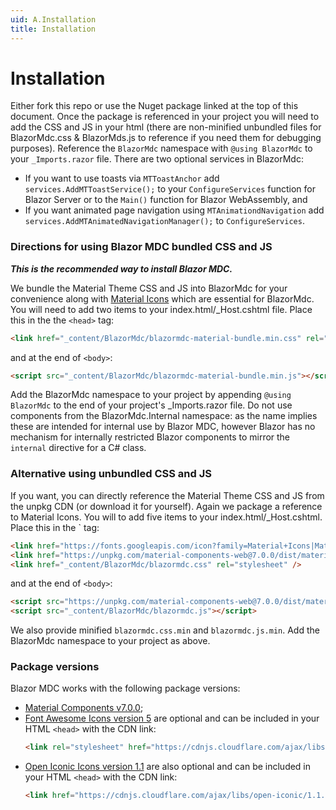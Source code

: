 ```yaml
---
uid: A.Installation
title: Installation
---
```

# Installation

Either fork this repo or use the Nuget package linked at the top of this document. Once the package is referenced in your project you will need to add the CSS and JS in your html (there are non-minified unbundled files for BlazorMdc.css & BlazorMds.js to reference if you need them for debugging purposes).
Reference the `BlazorMdc` namespace with `@using BlazorMdc` to your `_Imports.razor` file. There are two optional services in BlazorMdc:
- If you want to use toasts via `MTToastAnchor` add `services.AddMTToastService();` to your `ConfigureServices` function for Blazor Server or to the `Main()` function for Blazor WebAssembly, and
- If you want animated page navigation using `MTAnimationdNavigation` add `services.AddMTAnimatedNavigationManager();` to `ConfigureServices`.

### Directions for using Blazor MDC bundled CSS and JS

***This is the recommended way to install Blazor MDC.***

We bundle the Material Theme CSS and JS into BlazorMdc for your convenience along with [Material Icons](https://material.io/resources/icons/?style=baseline) which are essential for BlazorMdc. You will need to add two items to your index.html/_Host.cshtml file. Place this in the the `<head>` tag:

```html
<link href="_content/BlazorMdc/blazormdc-material-bundle.min.css" rel="stylesheet">
```

and at the end of `<body>`:

```html
<script src="_content/BlazorMdc/blazormdc-material-bundle.min.js"></script>
```

Add the BlazorMdc namespace to your project by appending `@using BlazorMdc` to the end of your project's _Imports.razor file. Do not use components from the BlazorMdc.Internal namespace: as the name
implies these are intended for internal use by Blazor MDC, however Blazor has no mechanism for internally restricted Blazor components to mirror the `internal` directive for a C# class.

### Alternative using unbundled CSS and JS

If you want, you can directly reference the Material Theme CSS and JS from the unpkg CDN (or download it for yourself). Again we package a reference to Material Icons. You will to add five items to your index.html/_Host.cshtml. Place this in the <head>` tag:

```html
<link href="https://fonts.googleapis.com/icon?family=Material+Icons|Material+Icons+Outlined|Material+Icons+Two+Tone|Material+Icons+Round|Material+Icons+Sharp" rel="stylesheet">
<link href="https://unpkg.com/material-components-web@7.0.0/dist/material-components-web.css" rel="stylesheet" />
<link href="_content/BlazorMdc/blazormdc.css" rel="stylesheet" />
```

and at the end of `<body>`:

```html
<script src="https://unpkg.com/material-components-web@7.0.0/dist/material-components-web.js"></script>
<script src="_content/BlazorMdc/blazormdc.js"></script>
```

We also provide minified `blazormdc.css.min` and `blazormdc.js.min`. Add the BlazorMdc namespace to your project as above.

### Package versions

Blazor MDC works with the following package versions:

- [Material Components v7.0.0](https://github.com/material-components/material-components-web/blob/master/CHANGELOG.md#600-2020-04-22);
- [Font Awesome Icons version 5](https://fontawesome.com/changelog/latest) are optional and can be included in your HTML `<head>` with the CDN link:
    ```html
    <link rel="stylesheet" href="https://cdnjs.cloudflare.com/ajax/libs/font-awesome/5.14.0/css/all.min.css" integrity="sha512-1PKOgIY59xJ8Co8+NE6FZ+LOAZKjy+KY8iq0G4B3CyeY6wYHN3yt9PW0XpSriVlkMXe40PTKnXrLnZ9+fkDaog==" crossorigin="anonymous" />
    ```
- [Open Iconic Icons version 1.1](https://useiconic.com/open) are also optional and can be included in your HTML `<head>` with the CDN link:
    ```html
    <link href="https://cdnjs.cloudflare.com/ajax/libs/open-iconic/1.1.1/font/css/open-iconic.min.css" crossorigin="anonymous" rel="stylesheet" />
    ```